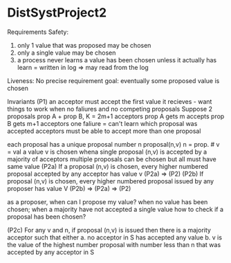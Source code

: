 # DistSystProject2
Requirements
Safety: 
1. only 1 value that was proposed may be chosen
2. only a single value may be chosen
3. a process never learns a value has been chosen unless it actually has
learn = written in log => may read from the log

Liveness:
No precise requirement
goal: eventually some proposed value is chosen

Invariants
(P1) 
an acceptor must accept the first value it recieves
	- want things to work when no faliures and no competing proposals
Suppose 2 proposals prop A + prop B, K = 2m+1 acceptors 
	prop A gets m accepts 	prop B gets m+1 acceptors
	one faliure = can't learn which proposal was accepted
acceptors must be able to accept more than one proposal

each proposal has a unique proposal number n
	proposal(n,v)
	n = prop. #
	v = val
a value v is chosen whena single proposal (n,v) is accepted by a majority of acceptors
multiple proposals can be chosen but all must have same value
(P2a)
If a proposal (n,v) is chosen, every higher numbered proposal accepted by any acceptor has value v
	(P2a) => (P2)
(P2b) 
If proposal (n,v) is chosen, every higher numbered proposal issued by any proposer has value V
	(P2b) => (P2a) => (P2)

as a proposer, when can I propose my value?
	when no value has been chosen;
		when a majority have not accepted a single value
how to check if a proposal has been chosen?

(P2c)
For any v and n, if proposal (n,v) is issued then there is a majority acceptor such that either 
a. no acceptor in S has accepted any value
b. v is the value of the highest number proposal with number less than n that was accepted by any acceptor in S
